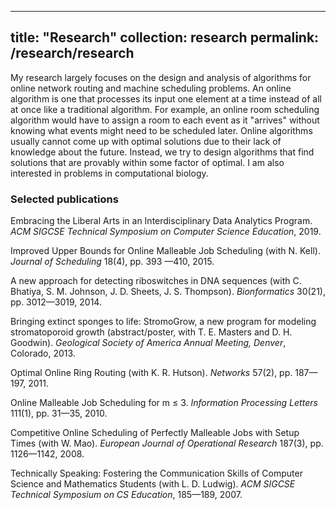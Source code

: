 ---
 title: "Research"
 collection: research
 permalink: /research/research
 ---
 
 My research largely focuses on the design and analysis of algorithms for online network routing and machine scheduling problems. An online algorithm is one that processes its input one element at a time instead of all at once like a traditional algorithm. For example, an online room scheduling algorithm would have to assign a room to each event as it "arrives" without knowing what events might need to be scheduled later. Online algorithms usually cannot come up with optimal solutions due to their lack of knowledge about the future. Instead, we try to design algorithms that find solutions that are provably within some factor of optimal. I am also interested in problems in computational biology.

### Selected publications

Embracing the Liberal Arts in an Interdisciplinary Data Analytics Program.  *ACM SIGCSE Technical Symposium on Computer Science Education*, 2019.

Improved Upper Bounds for Online Malleable Job Scheduling (with N. Kell). *Journal of Scheduling* 18(4), pp. 393 —410, 2015.

A new approach for detecting riboswitches in DNA sequences (with C. Bhatiya, S. M. Johnson, J. D. Sheets, J. S. Thompson).  *Bionformatics* 30(21), pp. 3012—3019, 2014.

Bringing extinct sponges to life: StromoGrow, a new program for modeling stromatoporoid growth (abstract/poster, with T. E. Masters and D. H. Goodwin).  *Geological Society of America Annual Meeting, Denver*, Colorado, 2013.

Optimal Online Ring Routing (with K. R. Hutson).  *Networks* 57(2), pp. 187—197, 2011.

Online Malleable Job Scheduling for m ≤ 3.  *Information Processing Letters* 111(1), pp. 31—35, 2010.

Competitive Online Scheduling of Perfectly Malleable Jobs with Setup Times (with W. Mao).  *European Journal of Operational Research* 187(3), pp. 1126—1142, 2008.

Technically Speaking: Fostering the Communication Skills of Computer Science and Mathematics Students (with L. D. Ludwig).  *ACM SIGCSE Technical Symposium on CS Education*, 185—189, 2007.

